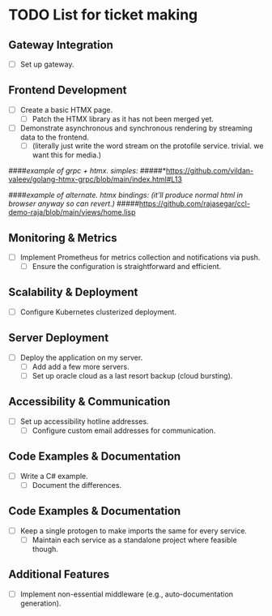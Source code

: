 # TODO List for ticket making

## Gateway Integration
- [ ] Set up gateway.

## Frontend Development
- [ ] Create a basic HTMX page.
  - [ ] Patch the HTMX library as it has not been merged yet.
- [ ] Demonstrate asynchronous and synchronous rendering by streaming data to the frontend.
  - [ ] (literally just write the word stream on the protofile service. trivial. we want this for media.)

####*example of grpc + htmx. simples:*
#####*https://github.com/vildan-valeev/golang-htmx-grpc/blob/main/index.html#L13

####*example of alternate. htmx bindings: (it'll produce normal html in browser anyway so can revert.)*
#####https://github.com/rajasegar/ccl-demo-raja/blob/main/views/home.lisp

## Monitoring & Metrics
- [ ] Implement Prometheus for metrics collection and notifications via push.
  - [ ] Ensure the configuration is straightforward and efficient.

## Scalability & Deployment
- [ ] Configure Kubernetes clusterized deployment.

## Server Deployment
- [ ] Deploy the application on my server.
  - [ ] Add add a few more servers.
  - [ ] Set up oracle cloud as a last resort backup (cloud bursting).

## Accessibility & Communication
- [ ] Set up accessibility hotline addresses.
  - [ ] Configure custom email addresses for communication.

## Code Examples & Documentation
- [ ] Write a C# example.
  - [ ] Document the differences.

## Code Examples & Documentation
- [ ] Keep a single protogen to make imports the same for every service.
  - [ ] Maintain each service as a standalone project where feasible though.

## Additional Features
- [ ] Implement non-essential middleware (e.g., auto-documentation generation).
